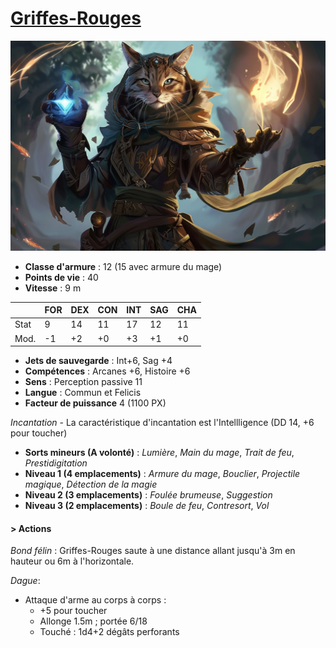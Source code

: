 # [Griffes-Rouges](../../WORLDBUILDING/PERSONNAGES/ENFANTS_DE_LA_RUE/Griffes_Rouges.md)

![Griffes-Rouges](../../_images/griffes_rouges.png)

* **Classe d'armure** : 12 (15 avec armure du mage)
* **Points de vie** : 40
* **Vitesse** : 9 m  

|    |FOR|DEX|CON|INT|SAG|CHA|
|----|---|---|---|---|---|---|
|Stat| 9 |14 |11 |17 |12 |11 |
|Mod.|-1 |+2 |+0 |+3 |+1 |+0 |

* **Jets de sauvegarde** : Int+6, Sag +4
* **Compétences** : Arcanes +6, Histoire +6
* **Sens** : Perception passive 11
* **Langue** : Commun et Felicis
* **Facteur de puissance** 4 (1100 PX)

*Incantation* - 
La caractéristique d'incantation est l'Intellligence (DD 14, +6 pour toucher)
* **Sorts mineurs (A volonté)** : *Lumière*, *Main du mage*, *Trait de feu*, *Prestidigitation*
* **Niveau 1 (4 emplacements)** : *Armure du mage*, *Bouclier*, *Projectile magique*, *Détection de la magie*
* **Niveau 2 (3 emplacements)** : *Foulée brumeuse*, *Suggestion*
* **Niveau 3 (2 emplacements)** : *Boule de feu*, *Contresort*, *Vol*


#### > Actions
*Bond félin* : Griffes-Rouges saute à une distance allant jusqu'à 3m en hauteur ou 6m à l'horizontale.

*Dague*:
* Attaque d'arme au corps à corps :
    * +5 pour toucher 
    * Allonge 1.5m ; portée 6/18
    * Touché : 1d4+2 dégâts perforants